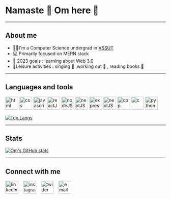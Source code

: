 # Namaste 🙏 Om here :wave:

___

## About me
- :student:I'm a Computer Science undergrad in [VSSUT](https://www.vssut.ac.in
)
- :computer: Primarily focused on MERN stack
- 🥅 2023 goals : learning about Web 3.0
- 🤩Leisure activities : singing :guitar: ,working out :muscle: , reading books :book:

___

## Languages and tools 

[<img alt="html" width=40px src="https://cdn-icons-png.flaticon.com/128/5968/5968267.png"/>](https://developer.mozilla.org/en-US/docs/Glossary/HTML5)
[<img alt="css" width=40px src="https://cdn-icons-png.flaticon.com/128/5968/5968242.png"/>](https://developer.mozilla.org/en-US/docs/Glossary/HTML5)
[<img alt="javascript" width=40px src="https://cdn-icons-png.flaticon.com/128/5968/5968292.png"/>](https://developer.mozilla.org/en-US/docs/Web/JavaScript)
[<img alt="reactJS" width=40px src="https://cdn-icons-png.flaticon.com/128/1126/1126012.png"/>](https://reactJS.org)
[<img alt="nodeJS" width=40px src="https://cdn-icons-png.flaticon.com/128/5968/5968322.png">](https://nodejs.org/en/)
[<img alt="nextJS" width=40px src="https://d2nir1j4sou8ez.cloudfront.net/wp-content/uploads/2021/12/nextjs-boilerplate-logo.png">](https://nextjs.org/)
[<img alt="expressJS" width=40px src="https://w7.pngwing.com/pngs/925/447/png-transparent-express-js-node-js-javascript-mongodb-node-js-text-trademark-logo.png">](https://expressjs.com)
[<img alt="nextJS" width=40px src="https://cdn.imgbin.com/21/7/11/imgbin-mongodb-nosql-database-computer-icons-others-xPEWD93BGke2LDUjqt8QMhffp.jpg">](https://www.mongodb.com)
[<img alt="cpp" width=40px src="https://cdn-icons-png.flaticon.com/128/6132/6132222.png"/>](https://en.cppreference.com/w/)
[<img alt="c" width=40px src="https://cdn-icons-png.flaticon.com/128/3600/3600912.png">](https://www.cprogramming.com)
[<img alt="python" width=40px src="https://cdn-icons-png.flaticon.com/128/5968/5968350.png">](https://www.cprogramming.com)

[![Top Langs](https://github-readme-stats.vercel.app/api/top-langs/?username=omsatpathy)](https://github.com/anuraghazra/github-readme-stats)

___

## Stats

[![Om's GitHub stats](https://github-readme-stats.vercel.app/api?username=omsatpathy&hide=stars&show_icons=true&theme=flag-india)](https://github.com/anuraghazra/github-readme-stats)

___

## Connect with me 
[<img alt="linkedin" width=40px src="https://cdn-icons-png.flaticon.com/128/2504/2504923.png"/>](https://www.linkedin.com/in/omsatpathy007/)
&nbsp;&nbsp;
[<img alt="instagram" width=40px src="https://cdn-icons-png.flaticon.com/512/174/174855.png"/>](https://www.instagram.com/om_satpathy007/)
&nbsp;&nbsp;
[<img alt="twitter" width=40px src="https://cdn-icons-png.flaticon.com/512/733/733579.png"/>](https://twitter.com/OmSatpathy3)
&nbsp;&nbsp;
[<img alt="email" width=40px src="https://cdn-icons-png.flaticon.com/512/732/732200.png"/>](mailto:"omsatpathy115@gmail.com")


